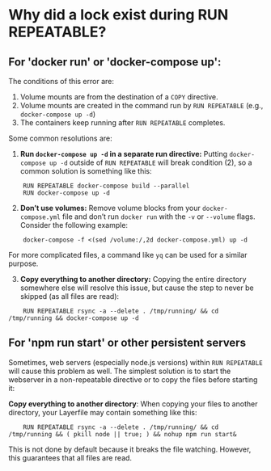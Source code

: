 # Why did a lock exist during RUN REPEATABLE?


## For 'docker run' or 'docker-compose up':

The conditions of this error are:


1. Volume mounts are from the destination of a `COPY` directive.
2. Volume mounts are created in the command run by `RUN REPEATABLE` (e.g., `docker-compose up -d`)
3. The containers keep running after `RUN REPEATABLE` completes.

Some common resolutions are: 

1. **Run `docker-compose up -d` in a separate run directive:** Putting `docker-compose up -d` outside of `RUN REPEATABLE` will break condition (2), so a common solution is something like this:


```
    RUN REPEATABLE docker-compose build --parallel
    RUN docker-compose up -d
```


2. **Don’t use volumes:** Remove volume blocks from your `docker-compose.yml` file and don’t run `docker run` with the `-v` or `--volume` flags. Consider the following example:


```
    docker-compose -f <(sed /volume:/,2d docker-compose.yml) up -d
```
For more complicated files, a command like `yq` can be used for a similar purpose.



3. **Copy everything to another directory:** Copying the entire directory somewhere else will resolve this issue, but cause the step to never be skipped (as all files are read):


```
    RUN REPEATABLE rsync -a --delete . /tmp/running/ && cd /tmp/running && docker-compose up -d
```



## For 'npm run start' or other persistent servers

Sometimes, web servers (especially node.js versions) within `RUN REPEATABLE` will cause this problem as well. The simplest solution is to start the webserver in a non-repeatable directive or to copy the files before starting it: 

**Copy everything to another directory**: When copying your files to another directory, your Layerfile may contain something like this:


```
    RUN REPEATABLE rsync -a --delete . /tmp/running/ && cd /tmp/running && ( pkill node || true; ) && nohup npm run start&
```


This is not done by default because it breaks the file watching. However, this guarantees that all files are read.
